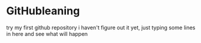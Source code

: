 # GitHubleaning
try my first github repository
i haven't figure out it yet, just typing some lines in here and see what will happen
